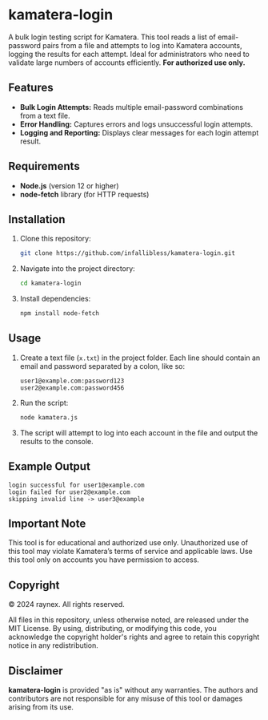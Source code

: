 
# kamatera-login

A bulk login testing script for Kamatera. This tool reads a list of email-password pairs from a file and attempts to log into Kamatera accounts, logging the results for each attempt. Ideal for administrators who need to validate large numbers of accounts efficiently. **For authorized use only.**

## Features

- **Bulk Login Attempts:** Reads multiple email-password combinations from a text file.
- **Error Handling:** Captures errors and logs unsuccessful login attempts.
- **Logging and Reporting:** Displays clear messages for each login attempt result.

## Requirements

- **Node.js** (version 12 or higher)
- **node-fetch** library (for HTTP requests)

## Installation

1. Clone this repository:
   ```bash
   git clone https://github.com/infallibless/kamatera-login.git
   ```

2. Navigate into the project directory:
   ```bash
   cd kamatera-login
   ```

3. Install dependencies:
   ```bash
   npm install node-fetch
   ```

## Usage

1. Create a text file (`x.txt`) in the project folder. Each line should contain an email and password separated by a colon, like so:
   ```
   user1@example.com:password123
   user2@example.com:password456
   ```

2. Run the script:
   ```bash
   node kamatera.js
   ```

3. The script will attempt to log into each account in the file and output the results to the console.

## Example Output

```
login successful for user1@example.com
login failed for user2@example.com
skipping invalid line -> user3@example
```

## Important Note

This tool is for educational and authorized use only. Unauthorized use of this tool may violate Kamatera’s terms of service and applicable laws. Use this tool only on accounts you have permission to access.

## Copyright

© 2024 raynex. All rights reserved.

All files in this repository, unless otherwise noted, are released under the MIT License. By using, distributing, or modifying this code, you acknowledge the copyright holder's rights and agree to retain this copyright notice in any redistribution.

## Disclaimer

**kamatera-login** is provided "as is" without any warranties. The authors and contributors are not responsible for any misuse of this tool or damages arising from its use.
